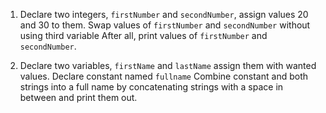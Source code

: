 1. Declare two integers, `firstNumber` and `secondNumber`, assign values 20 and 30 to them.
Swap values of `firstNumber` and `secondNumber` without using third variable
After all, print values of `firstNumber` and `secondNumber`.


2. Declare two variables, `firstName` and `lastName` assign them with wanted values.
Declare constant named `fullname`
Combine constant and both strings into a full name by concatenating strings with a space in between and print them out.
